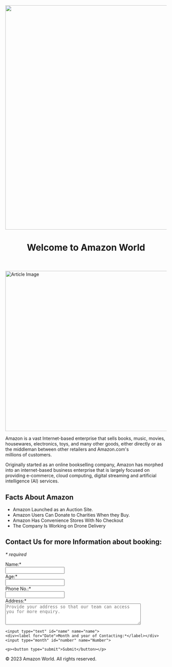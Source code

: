 <!DOCTYPE html>
<html lang="en">
<head>
<body>
    <meta charset="UTF-8">
    <meta name="viewport" content="width=device-width, initial-scale=1.0">
    <link rel="stylesheet" href="main.css">
</head>
</body>

<header class="Overlay">
    <img src=C:\Users\kriti\Downloads\Amazon.png"="Main Image" width="1000" height="700">
    <h1 id="Textoverlay">Welcome to Amazon World</h1>
  </header>
  <article>
    <img src="C:\Users\kriti\Downloads\AMAZON.jpeg" alt="Article Image" width="700" height="500">
    <p class="Para1">Amazon is a vast Internet-based enterprise that sells books, music, movies, housewares, electronics, toys, and many other goods, either directly or as the middleman between other retailers and Amazon.com's millions of customers.</p>
    <p class="Para2">Originally started as an online bookselling company, Amazon has morphed into an internet-based business enterprise that is largely focused on providing e-commerce, cloud computing, digital streaming and artificial intelligence (AI) services.</p>
  </article>
  <h2>Facts About Amazon</h2>
  <ul>
    <li>Amazon Launched as an Auction Site.</li>
    <li>Amazon Users Can Donate to Charities When they Buy.</li>
    <li>Amazon Has Convenience Stores With No Checkout</li>
    <li>The Company Is Working on Drone Delivery</li>

  </ul>
  <h2>Contact Us for more Information about booking:</h2>
  <p><i>* required</i></p>
  <form>
    <div><label for="name">Name:*</label></div>
    <input type="text" id="name" name="name">
    <div><label for="age">Age:*</label></div>
    <input type="email" id="email" name="email">
    <div><label for="Phone number"> Phone No.:*</label></div>
    <input type="tel" id="number" name="number">
    <div><label for="Address">Address:*</label></div>
    <textarea id="message" name="message" rows="4" cols="50" placeholder="Provide your address so that our team can access you for more enquiry." required></textarea>

    <input type="text" id="name" name="name">
    <div><label for="Date">Month and year of Contacting:*</label></div>
    <input type="month" id="number" name="Number">

    <p><button type="submit">Submit</button></p>
  </form>
  <p>
    &copy; 2023 Amazon World. All rights reserved.
  </p>
